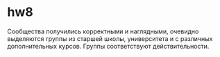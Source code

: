# hw8

Сообщества получились корректными и наглядными, очевидно выделяются группы из старшей школы, университета и с различных дополнительных курсов. Группы соответствуют действительности.
